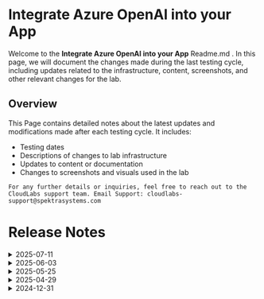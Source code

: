 # Integrate Azure OpenAI into your App

Welcome to the **Integrate Azure OpenAI into your App** Readme.md . In this page, we will document the changes made during the last testing cycle, including updates related to the infrastructure, content, screenshots, and other relevant changes for the lab.

## Overview

This Page contains detailed notes about the latest updates and modifications made after each testing cycle. It includes:

- Testing dates
- Descriptions of changes to lab infrastructure
- Updates to content or documentation
- Changes to screenshots and visuals used in the lab

`For any further details or inquiries, feel free to reach out to the CloudLabs support team. Email Support: cloudlabs-support@spektrasystems.com`

# Release Notes

<details>
  <summary>2025-07-11</summary>
  
### Release Date: 2025-07-11
- **Change** : Updated **.NET SDK** from **version 8** to **9**, screenshots, commands
- **Testing Date**: 2025-07-11

## Infrastructure Changes

NA

## Content Changes
- Updated the .NET SDK version to latest compatible **version 9**
- Update the commands in below tasks: 
	- Task 3: step 9
  	- Subtask 4.1 : step 3, step 4, step 9
	- Subtask 4.2 : step 3
	- Task 5
- Corrected the file name test-openai-model to application.py as **application.py** was the file name in the lab
- Few minor changes in lab guide 
## Screenshot Updates 
- Updated the screenshots in Task 1

</details>

<details>
  <summary>2025-06-03</summary>

### Release Date: 2025-06-03

- **Change**: Minor UI Changes and instructions updated.
- **Testing Date**: 2025-06-03

## Infrastructure Changes

NA

## Content Changes

- **Change**: Minor UI Changes and instructions updated.

## Screenshot Updates

- **Change**: On the Getting Started page, I have updated a screenshot related to the Lab Guide's Zoom In/Zoom Out feature.

## Testing Notes

- **Test Validation Summary**: Validated lab guide steps, RBAC assignments, and Azure policy enforcement to ensure end-to-end functionality in the updated Azure environment.

---
</details>

<details>
  <summary>2025-05-25</summary>

### Release Date: 2025-05-25

- **Change**: Minor UI Changes and instructions updated.
- **Testing Date**: 2025-05-25

## Infrastructure Changes

NA

## Content Changes

- **Change**: Divided Task 4 into two separate subtasks to individually cover CSharp and Python application configuration steps.

## Screenshot Updates

- **Change**: Updated the screenshots to reflect the latest UI changes in the Azure AI Foundry portal

## Testing Notes

- **Test Validation Summary**: Validated lab guide steps, RBAC assignments, and Azure policy enforcement to ensure end-to-end functionality in the updated Azure environment.

---
</details>

<details>
  <summary>2025-04-29</summary>
29 April 2025

- No Major Updates  

- Minor Updates  

    - Update **Screenshots** for the **Storage Account Service** and made minor changes to instructions in Task 4, Step 5.

</details>

<details>
  <summary>2024-12-31</summary>
31 December 2024

- Major Updates  

    - **Model Deprecation Notice**  
        - The **gpt-35-turbo version 0134** will be deprecated. New default models based on region availability will take effect after **January 12, 2025**.  

    - **UI Enhancements**  
        - Updated the **Azure Cloud Shell UI**, providing an improved interface for a more seamless user experience.  

- Minor Updates  

    - Updated all references from **Azure OpenAI Studio** to **Azure AI Foundry Portal** across all relevant modules, aligning with the platform's rebranding.  
    - In **PowerShell**, while running Python scripts, the **OpenAI package** version has been upgraded from **1.0.0** to **1.56.2**.  
    - Updated **.NET SDK** from **version 7** to **8**, ensuring compatibility with the latest features and improvements.  
    - The **gpt-35-turbo version** has been updated from **0314** to **0125** in the **Lunch and Learn** module.
</details>



